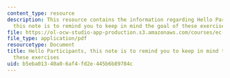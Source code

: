 ```yaml
---
content_type: resource
description: This resource contains the information regarding Hello Participants,
  this note is to remind you to keep in mind the goal of these exercises.
file: https://ol-ocw-studio-app-production.s3.amazonaws.com/courses/ec-s11-engineering-capacity-in-community-based-healthcare-fall-2005/b5eba01340a06af4fd2e445b6b89784c_MITEC_S11F05_mit_team_rost.pdf
file_type: application/pdf
resourcetype: Document
title: Hello Participants, this note is to remind you to keep in mind the goal of
  these exercises
uid: b5eba013-40a0-6af4-fd2e-445b6b89784c
---
```

